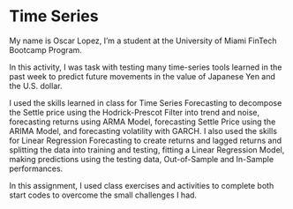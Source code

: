 # Time Series

My name is Oscar Lopez, I’m a student at the University of Miami FinTech Bootcamp Program.

In this activity, I was task with testing many time-series tools learned in the past week to predict future movements in the value of Japanese Yen and the U.S. dollar.

I used the skills learned in class for Time Series Forecasting to decompose the Settle price using the Hodrick-Prescot Filter into trend and noise, forecasting returns using ARMA Model, forecasting Settle Price using the ARIMA Model, and forecasting volatility with GARCH.
I also used the skills for Linear Regression Forecasting to create returns and lagged returns and splitting the data into training and testing, fitting a Linear Regression Model, making predictions using the testing data, Out-of-Sample and In-Sample performances.

In this assignment, I used class exercises and activities to complete both start codes to overcome the small challenges I had.
